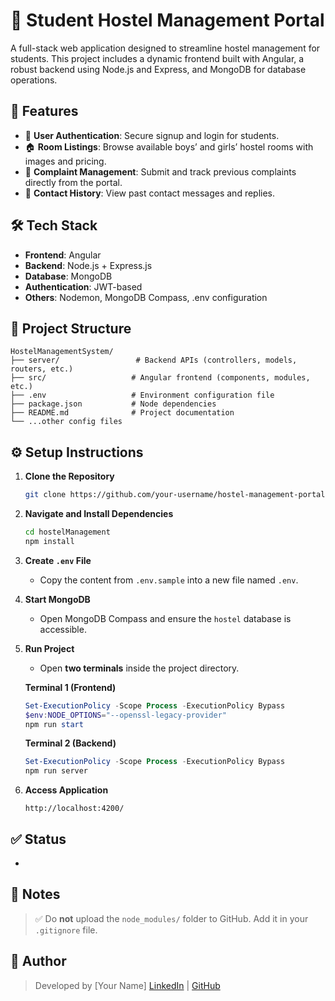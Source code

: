 # 🏨 Student Hostel Management Portal

A full-stack web application designed to streamline hostel management for students. This project includes a dynamic frontend built with Angular, a robust backend using Node.js and Express, and MongoDB for database operations.

## 🚀 Features

* 🔐 **User Authentication**: Secure signup and login for students.
* 🏠 **Room Listings**: Browse available boys’ and girls’ hostel rooms with images and pricing.
* 📝 **Complaint Management**: Submit and track previous complaints directly from the portal.
* 💬 **Contact History**: View past contact messages and replies.

## 🛠️ Tech Stack

* **Frontend**: Angular
* **Backend**: Node.js + Express.js
* **Database**: MongoDB
* **Authentication**: JWT-based
* **Others**: Nodemon, MongoDB Compass, .env configuration

## 📂 Project Structure

```
HostelManagementSystem/
├── server/                 # Backend APIs (controllers, models, routers, etc.)
├── src/                   # Angular frontend (components, modules, etc.)
├── .env                   # Environment configuration file
├── package.json           # Node dependencies
├── README.md              # Project documentation
└── ...other config files
```

## ⚙️ Setup Instructions

1. **Clone the Repository**

   ```bash
   git clone https://github.com/your-username/hostel-management-portal.git
   ```

2. **Navigate and Install Dependencies**

   ```bash
   cd hostelManagement
   npm install
   ```

3. **Create ****`.env`**** File**

   * Copy the content from `.env.sample` into a new file named `.env`.

4. **Start MongoDB**

   * Open MongoDB Compass and ensure the `hostel` database is accessible.

5. **Run Project**

   * Open **two terminals** inside the project directory.

   **Terminal 1 (Frontend)**

   ```powershell
   Set-ExecutionPolicy -Scope Process -ExecutionPolicy Bypass
   $env:NODE_OPTIONS="--openssl-legacy-provider"
   npm run start
   ```

   **Terminal 2 (Backend)**

   ```powershell
   Set-ExecutionPolicy -Scope Process -ExecutionPolicy Bypass
   npm run server
   ```

6. **Access Application**

   ```
   http://localhost:4200/
   ```

## ✅ Status

*

## 📌 Notes

> ✅ Do **not** upload the `node_modules/` folder to GitHub. Add it in your `.gitignore` file.

## 👤 Author

> Developed by \[Your Name]
> [LinkedIn](https://linkedin.com/in/your-profile) | [GitHub](https://github.com/your-username)
